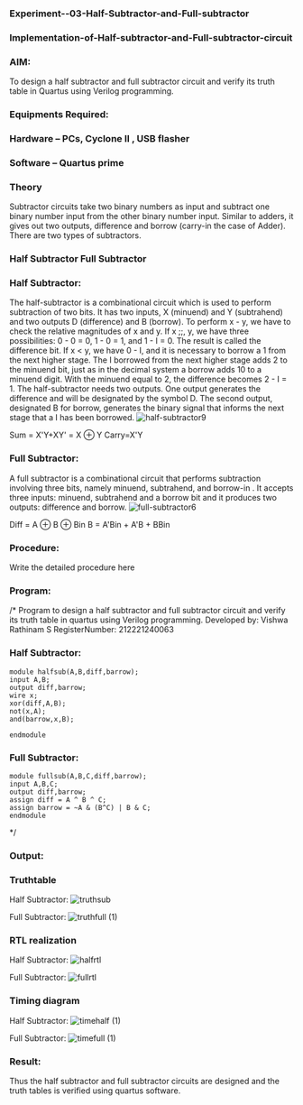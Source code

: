 ### Experiment--03-Half-Subtractor-and-Full-subtractor
### Implementation-of-Half-subtractor-and-Full-subtractor-circuit
### AIM:
To design a half subtractor and full subtractor circuit and verify its truth table in Quartus using Verilog programming.

### Equipments Required:
### Hardware – PCs, Cyclone II , USB flasher
### Software – Quartus prime
### Theory
Subtractor circuits take two binary numbers as input and subtract one binary number input from the other binary number input. Similar to adders, it gives out two outputs, difference and borrow (carry-in the case of Adder). There are two types of subtractors.

### Half Subtractor Full Subtractor
### Half Subtractor:
The half-subtractor is a combinational circuit which is used to perform subtraction of two bits. It has two inputs, X (minuend) and Y (subtrahend) and two outputs D (difference) and B (borrow). To perform x - y, we have to check the relative magnitudes of x and y. If x ;;, y, we have three possibilities: 0 - 0 = 0, 1 - 0 = 1, and 1 - I = 0. The result is called the difference bit. If x < y, we have 0 - I, and it is necessary to borrow a 1 from the next higher stage. The I borrowed from the next higher stage adds 2 to the minuend bit, just as in the decimal system a borrow adds 10 to a minuend digit. With the minuend equal to 2, the difference becomes 2 - I = 1. The half-subtractor needs two outputs. One output generates the difference and will be designated by the symbol D. The second output, designated B for borrow, generates the binary signal that informs the next stage that a I has been borrowed.
![half-subtractor9](https://user-images.githubusercontent.com/36288975/166112538-58c3bc7c-ee5d-4e6a-ac8d-8e8328efe27a.png)


Sum = X'Y+XY' = X ⊕ Y
Carry=X'Y

### Full Subtractor:
A full subtractor is a combinational circuit that performs subtraction involving three bits, namely minuend, subtrahend, and borrow-in . It accepts three inputs: minuend, subtrahend and a borrow bit and it produces two outputs: difference and borrow. 
![full-subtractor6](https://user-images.githubusercontent.com/36288975/166112541-24c68359-3de8-4674-ae22-8272ffc385ed.png)


Diff = A ⊕ B ⊕ Bin B = A'Bin + A'B + BBin

### Procedure:

Write the detailed procedure here 


### Program:
/*
Program to design a half subtractor and full subtractor circuit and verify its truth table in quartus using Verilog programming.
Developed by: Vishwa Rathinam S
RegisterNumber:  212221240063
### Half Subtractor:
```
module halfsub(A,B,diff,barrow);
input A,B;
output diff,barrow;
wire x;
xor(diff,A,B);
not(x,A);
and(barrow,x,B);

endmodule
```
### Full Subtractor:
```
module fullsub(A,B,C,diff,barrow);
input A,B,C;
output diff,barrow;
assign diff = A ^ B ^ C;
assign barrow = ~A & (B^C) | B & C;
endmodule
```
*/

### Output:

### Truthtable
Half Subtractor:
![truthsub](https://user-images.githubusercontent.com/95266350/232325243-64fdc80f-52ca-409b-beb2-fac2f32c627e.jpg)


Full Subtractor:
![truthfull (1)](https://user-images.githubusercontent.com/95266350/232325250-a55d6917-e1fe-43d0-a4d7-8d0ddc84e586.jpg)


###  RTL realization
Half Subtractor:
![halfrtl](https://user-images.githubusercontent.com/95266350/232325257-0f7f6519-9de5-4aa8-a93c-8ff6ae48c524.jpg)

Full Subtractor:
![fullrtl](https://user-images.githubusercontent.com/95266350/232325268-4daf1837-c225-4a34-9811-188a91f71d00.jpg)


### Timing diagram 
Half Subtractor:
![timehalf (1)](https://user-images.githubusercontent.com/95266350/232325274-922581da-86e0-4b9d-aa5e-cb5f34777be6.jpg)

Full Subtractor:
![timefull (1)](https://user-images.githubusercontent.com/95266350/232325276-cc7e439e-ce76-452a-8178-5bd4bf4a9ded.jpg)

### Result:
Thus the half subtractor and full subtractor circuits are designed and the truth tables is verified using quartus software.
